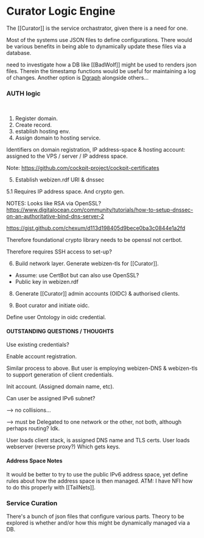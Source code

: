 # Curator Logic Engine

The [[Curator]] is the service orchastrator, given there is a need for one. 

Most of the systems use JSON files to define configurations.  There would be various benefits in being able to dynamically update these files via a database. 

need to investigate how a DB like [[BadWolf]] might be used to renders json files. Therein the timestamp functions would be useful for maintaining a log of changes.  Another option is [Dgraph](https://dgraph.io/) alongside others... 

### AUTH logic
​
1. Register domain.
2. Create record.
3. establish hosting env.
4. Assign domain to hosting service.

Identifiers on domain registration, IP address-space & hosting account: assigned to the VPS / server / IP address space.

Note: https://github.com/cockpit-project/cockpit-certificates

5. Establish webizen.rdf URI & dnssec

5.1 Requires IP address space. And crypto gen.

NOTES:  Looks like RSA via OpenSSL? 
https://www.digitalocean.com/community/tutorials/how-to-setup-dnssec-on-an-authoritative-bind-dns-server-2

https://gist.github.com/chexum/d113d198405d9bece0ba3c0844e1a2fd

Therefore foundational crypto library needs to be openssl not certbot. 

Therefore requires SSH access to set-up?  

6. Build network layer. Generate webizen-tls for [[Curator]].
- Assume: use CertBot but can also use OpenSSL? 
- Public key in webizen.rdf

8. Generate [[Curator]] admin accounts (OIDC) & authorised clients.

9. Boot curator and initiate oidc.

Define user Ontology in oidc credential.


#### OUTSTANDING QUESTIONS / THOUGHTS
Use existing credentials? 

Enable account registration.

Similar process to above. But user is employing webizen-DNS & webizen-tls to support generation of client credentials.

Init account. (Assigned domain name, etc).

Can user be assigned IPv6 subnet? 

--> no collisions... 

--> must be Delegated to one network or the other, not both, although perhaps routing? Idk.

User loads client stack, is assigned DNS name and TLS certs. User loads webserver (reverse proxy?) Which gets keys.

#### Address Space Notes

It would be better to try to use the public IPv6 address space, yet define rules about how the address space is then managed.  ATM: I have NFI how to do this properly with [[TailNets]].

### Service Curation

There's a bunch of json files that configure various parts.  Theory to be explored is whether and/or how this might be dynamically managed via a DB.  